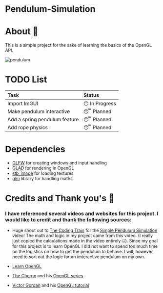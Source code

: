 # Pendulum-Simulation

# About :book:
This is a simple project for the sake of learning the basics of the OpenGL API.

![pendulum](https://user-images.githubusercontent.com/23224890/125177651-5572e500-e192-11eb-9455-ef9d73480c9f.png)

# TODO List
|Task| Status|
|:---| :-----|
|Import ImGUI|:no_mouth: In Progress|
|Make pendulum interactive|:sleeping: Planned|
|Add a spring pendulum feature|:sleeping: Planned|
|Add rope physics|:sleeping: Planned|

# Dependencies
- [GLFW](https://www.glfw.org/) for creating windows and input handling
- [GLAD](https://glad.dav1d.de/) for rendering in OpenGL
- [stb_image](https://github.com/nothings/stb/blob/master/stb_image.h) for loading textures
- [glm](https://github.com/g-truc/glm) library for handling maths

# Credits and Thank you's :star_struck:
### I have referenced several videos and websites for this project. I would like to credit and thank the following sources:

- Huge shout out to [The Coding Train](https://www.youtube.com/channel/UCvjgXvBlbQiydffZU7m1_aw) for the [Simple Pendulum Simulation](https://www.youtube.com/watch?v=NBWMtlbbOag) video!
The math and logic in my project came from this video. (I really just copied the calculations made in the video entirely :zipper_mouth_face:). Since my goal for this project is to 
learn OpenGL I did not want to spend too much time on the logistics on how to get the pendulum to behave. I will, however, need to sort out the logic for an imteractive pendulum on
my own.

- [Learn OpenGL](https://learnopengl.com/)
- [The Cherno](https://www.youtube.com/channel/UCQ-W1KE9EYfdxhL6S4twUNw) and his [OpenGL series](https://www.youtube.com/playlist?list=PLlrATfBNZ98foTJPJ_Ev03o2oq3-GGOS2)
- [Victor Gordan](https://www.youtube.com/channel/UC8WizezjQVClpWfdKMwtcmw) and his [OpenGL tutorial](https://www.youtube.com/playlist?list=PLPaoO-vpZnumdcb4tZc4x5Q-v7CkrQ6M-)


